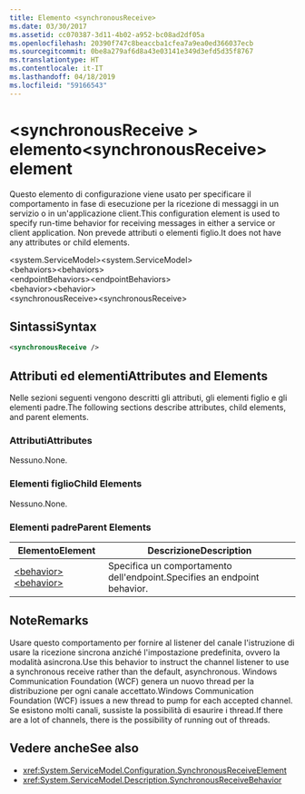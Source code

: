 ```yaml
---
title: Elemento <synchronousReceive>
ms.date: 03/30/2017
ms.assetid: cc070387-3d11-4b02-a952-bc08ad2df05a
ms.openlocfilehash: 20390f747c8beaccba1cfea7a9ea0ed366037ecb
ms.sourcegitcommit: 0be8a279af6d8a43e03141e349d3efd5d35f8767
ms.translationtype: HT
ms.contentlocale: it-IT
ms.lasthandoff: 04/18/2019
ms.locfileid: "59166543"
---
```

# <a name="synchronousreceive-element"></a><span data-ttu-id="d89e1-102">\<synchronousReceive > elemento</span><span class="sxs-lookup"><span data-stu-id="d89e1-102">\<synchronousReceive> element</span></span>
<span data-ttu-id="d89e1-103">Questo elemento di configurazione viene usato per specificare il comportamento in fase di esecuzione per la ricezione di messaggi in un servizio o in un'applicazione client.</span><span class="sxs-lookup"><span data-stu-id="d89e1-103">This configuration element is used to specify run-time behavior for receiving messages in either a service or client application.</span></span> <span data-ttu-id="d89e1-104">Non prevede attributi o elementi figlio.</span><span class="sxs-lookup"><span data-stu-id="d89e1-104">It does not have any attributes or child elements.</span></span>  
  
 <span data-ttu-id="d89e1-105">\<system.ServiceModel></span><span class="sxs-lookup"><span data-stu-id="d89e1-105">\<system.ServiceModel></span></span>  
<span data-ttu-id="d89e1-106">\<behaviors></span><span class="sxs-lookup"><span data-stu-id="d89e1-106">\<behaviors></span></span>  
<span data-ttu-id="d89e1-107">\<endpointBehaviors></span><span class="sxs-lookup"><span data-stu-id="d89e1-107">\<endpointBehaviors></span></span>  
<span data-ttu-id="d89e1-108">\<behavior></span><span class="sxs-lookup"><span data-stu-id="d89e1-108">\<behavior></span></span>  
<span data-ttu-id="d89e1-109">\<synchronousReceive></span><span class="sxs-lookup"><span data-stu-id="d89e1-109">\<synchronousReceive></span></span>  
  
## <a name="syntax"></a><span data-ttu-id="d89e1-110">Sintassi</span><span class="sxs-lookup"><span data-stu-id="d89e1-110">Syntax</span></span>  
  
```xml  
<synchronousReceive />
```  
  
## <a name="attributes-and-elements"></a><span data-ttu-id="d89e1-111">Attributi ed elementi</span><span class="sxs-lookup"><span data-stu-id="d89e1-111">Attributes and Elements</span></span>  
 <span data-ttu-id="d89e1-112">Nelle sezioni seguenti vengono descritti gli attributi, gli elementi figlio e gli elementi padre.</span><span class="sxs-lookup"><span data-stu-id="d89e1-112">The following sections describe attributes, child elements, and parent elements.</span></span>  
  
### <a name="attributes"></a><span data-ttu-id="d89e1-113">Attributi</span><span class="sxs-lookup"><span data-stu-id="d89e1-113">Attributes</span></span>  
 <span data-ttu-id="d89e1-114">Nessuno.</span><span class="sxs-lookup"><span data-stu-id="d89e1-114">None.</span></span>  
  
### <a name="child-elements"></a><span data-ttu-id="d89e1-115">Elementi figlio</span><span class="sxs-lookup"><span data-stu-id="d89e1-115">Child Elements</span></span>  
 <span data-ttu-id="d89e1-116">Nessuno.</span><span class="sxs-lookup"><span data-stu-id="d89e1-116">None.</span></span>  
  
### <a name="parent-elements"></a><span data-ttu-id="d89e1-117">Elementi padre</span><span class="sxs-lookup"><span data-stu-id="d89e1-117">Parent Elements</span></span>  
  
|<span data-ttu-id="d89e1-118">Elemento</span><span class="sxs-lookup"><span data-stu-id="d89e1-118">Element</span></span>|<span data-ttu-id="d89e1-119">Descrizione</span><span class="sxs-lookup"><span data-stu-id="d89e1-119">Description</span></span>|  
|-------------|-----------------|  
|[<span data-ttu-id="d89e1-120">\<behavior></span><span class="sxs-lookup"><span data-stu-id="d89e1-120">\<behavior></span></span>](../../../../../docs/framework/configure-apps/file-schema/wcf/behavior-of-endpointbehaviors.md)|<span data-ttu-id="d89e1-121">Specifica un comportamento dell'endpoint.</span><span class="sxs-lookup"><span data-stu-id="d89e1-121">Specifies an endpoint behavior.</span></span>|  
  
## <a name="remarks"></a><span data-ttu-id="d89e1-122">Note</span><span class="sxs-lookup"><span data-stu-id="d89e1-122">Remarks</span></span>  
 <span data-ttu-id="d89e1-123">Usare questo comportamento per fornire al listener del canale l'istruzione di usare la ricezione sincrona anziché l'impostazione predefinita, ovvero la modalità asincrona.</span><span class="sxs-lookup"><span data-stu-id="d89e1-123">Use this behavior to instruct the channel listener to use a synchronous receive rather than the default, asynchronous.</span></span> <span data-ttu-id="d89e1-124">Windows Communication Foundation (WCF) genera un nuovo thread per la distribuzione per ogni canale accettato.</span><span class="sxs-lookup"><span data-stu-id="d89e1-124">Windows Communication Foundation (WCF) issues a new thread to pump for each accepted channel.</span></span> <span data-ttu-id="d89e1-125">Se esistono molti canali, sussiste la possibilità di esaurire i thread.</span><span class="sxs-lookup"><span data-stu-id="d89e1-125">If there are a lot of channels, there is the possibility of running out of threads.</span></span>  
  
## <a name="see-also"></a><span data-ttu-id="d89e1-126">Vedere anche</span><span class="sxs-lookup"><span data-stu-id="d89e1-126">See also</span></span>

- <xref:System.ServiceModel.Configuration.SynchronousReceiveElement>
- <xref:System.ServiceModel.Description.SynchronousReceiveBehavior>
